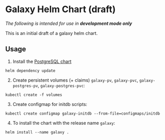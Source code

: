 # Galaxy Helm Chart (draft)

*The following is intended for use in* ***development mode only***

This is an initial draft of a galaxy helm chart.

## Usage

1. Install the [PostgreSQL chart](postgres)
```
helm dependency update
```

2. Create persistent volumes (+ claims)  `galaxy-pv`, `galaxy-pvc`, `galaxy-postgres-pv`, `galaxy-postgres-pvc`:
```
kubectl create -f volumes
```

3. Create configmap for initdb scripts:
```
kubectl create configmap galaxy-initdb --from-file=configmaps/initdb
```

4. To install the chart with the release name `galaxy`:
```
helm install --name galaxy .
```
